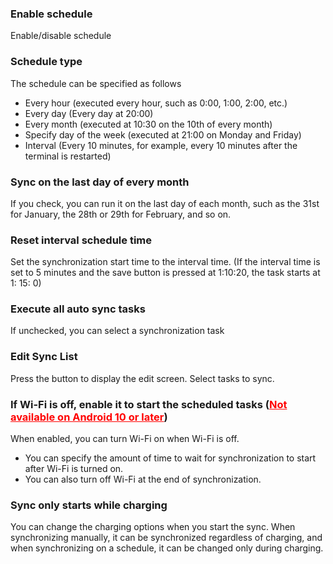 ### Enable schedule

Enable/disable schedule

### Schedule type

The schedule can be specified as follows

- Every hour (executed every hour, such as 0:00, 1:00, 2:00, etc.)
- Every day (Every day at 20:00)
- Every month (executed at 10:30 on the 10th of every month)
- Specify day of the week (executed at 21:00 on Monday and Friday)
- Interval (Every 10 minutes, for example, every 10 minutes after the terminal is restarted)

### Sync on the last day of every month

If you check, you can run it on the last day of each month, such as the 31st for January, the 28th or 29th for February, and so on.

### Reset interval schedule time

Set the synchronization start time to the interval time. (If the interval time is set to 5 minutes and the save button is pressed at 1:10:20, the task starts at 1: 15: 0)

### Execute all auto sync tasks

If unchecked, you can select a synchronization task

### Edit Sync List

Press the button to display the edit screen. Select tasks to sync.

### If Wi-Fi is off, enable it to start the scheduled tasks (<span style="color: red; "><u>Not available on Android   10 or later</u></span>)
When enabled, you can turn Wi-Fi on when Wi-Fi is off.  
- You can specify the amount of time to wait for synchronization to start after Wi-Fi is turned on.
- You can also turn off Wi-Fi at the end of synchronization.

### Sync only starts while charging
You can change the charging options when you start the sync. When synchronizing manually, it can be synchronized regardless of charging, and when synchronizing on a schedule, it can be changed only during charging.

